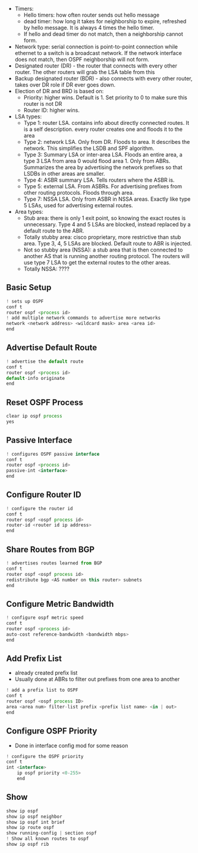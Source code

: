 - Timers:
	- Hello timers: how often router sends out hello message
	- dead timer: how long it takes for neighborship to expire, refreshed by hello message. It is always 4 times the hello timer. 
	- If hello and dead timer do not match, then a neighborship cannot form.
- Network type: serial connection is point-to-point connection while ethernet to a switch is a broadcast network. If the network interface does not match, then OSPF neighborship will not form.
- Designated router (DR) - the router that connects with every other router. The other routers will grab the LSA table from this
- Backup designated router (BDR) - also connects with every other router, takes over DR role if DR ever goes down.
- Election of DR and BRD is based on:
	- Priority: higher wins. Default is 1. Set priority to 0 to make sure this router is not DR
	- Router ID: higher wins.
- LSA types:
	- Type 1: router LSA. contains info about directly connected routes. It is a self description. every router creates one and floods it to the area
	- Type 2: network LSA. Only from DR. Floods to area. It describes the network. This simplifies the LSDB and SPF algorithm.
	- Type 3: Summary LSA or inter-area LSA. Floods an entire area, a type 3 LSA from area 0 would flood area 1. Only from ABRs. Summarizes the area by advertising the network prefixes so that LSDBs in other areas are smaller.
	- Type 4: ASBR summary LSA. Tells routers where the ASBR is.
	- Type 5: external LSA. From ASBRs. For advertising prefixes from other routing protocols. Floods through area. 
	- Type 7: NSSA LSA. Only from ASBR in NSSA areas. Exactly like type 5 LSAs, used for advertising external routes. 
- Area types:
	- Stub area: there is only 1 exit point, so knowing the exact routes is unnecessary. Type 4 and 5 LSAs are blocked, instead replaced by a default route to the ABR. 
	- Totally stubby area: cisco proprietary, more restrictive than stub area. Type 3, 4, 5 LSAs are blocked. Default route to ABR is injected.
	- Not so stubby area (NSSA): a stub area that is then connected to another AS that is running another routing protocol. The routers will use type 7 LSA to get the external routes to the other areas.
	- Totally NSSA: ????



## Basic Setup
```js
! sets up OSPF
conf t
router ospf <process id>
! add multiple network commands to advertise more networks
network <network address> <wildcard mask> area <area id>
end
```
## Advertise Default Route
```js
! advertise the default route
conf t
router ospf <process id>
default-info originate
end
```
## Reset OSPF Process
```js
clear ip ospf process
yes
```

## Passive Interface
```js
! configures OSPF passive interface
conf t
router ospf <process id>
passive-int <interface>
end
```

## Configure Router ID
```js
! configure the router id
conf t
router ospf <ospf process id>
router-id <router id ip address>
end
```

## Share Routes from BGP
```js
! advertises routes learned from BGP
conf t
router ospf <ospf process id>
redistribute bgp <AS number on this router> subnets
end
```


## Configure Metric Bandwidth
```js
! configure ospf metric speed
conf t
router ospf <process id>
auto-cost reference-bandwidth <bandwidth mbps>
end
```


## Add Prefix List
- already created prefix list
- Usually done at ABRs to filter out prefixes from one area to another
```js
! add a prefix list to OSPF
conf t
router ospf <ospf process ID>
area <area num> filter-list prefix <prefix list name> <in | out> 
end
```

## Configure OSPF Priority
- Done in interface config mod for some reason
```js
! configure the OSPF priority
conf t
int <interface>
	ip ospf priority <0-255>
	end
```

## Show
```js
show ip ospf
show ip ospf neighbor
show ip ospf int brief
show ip route ospf
show running-config | section ospf
! Show all known routes to ospf
show ip ospf rib
```








